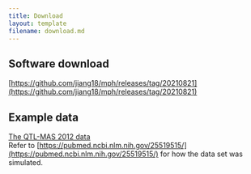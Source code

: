 ```yaml
---
title: Download
layout: template
filename: download.md
---
```


## Software download
[https://github.com/jiang18/mph/releases/tag/20210821](https://github.com/jiang18/mph/releases/tag/20210821)

## Example data
[The QTL-MAS 2012 data](https://github.com/jiang18/mph/raw/main/QTL-MAS-2012.zip)  
Refer to [https://pubmed.ncbi.nlm.nih.gov/25519515/](https://pubmed.ncbi.nlm.nih.gov/25519515/) for how the data set was simulated.
